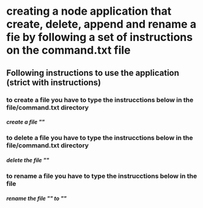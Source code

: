 # creating  a  node application that create, delete, append and rename a fie by following a set of instructions on the command.txt file

## Following instructions to use the application (strict with instructions)

### to create a file you have to type the instrucctions below in the file/command.txt directory 
##### create a file "<path>"

### to delete a file you have to type the instrucctions below in the file/command.txt directory 
##### delete the file "<path>"

### to rename a file you have to type the instrucctions below in the file
##### rename the file "<oldPath>" to "<newPath>"